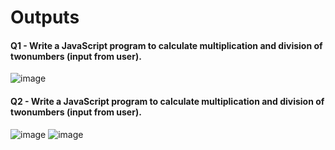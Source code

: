 # Outputs

#### Q1 - Write a JavaScript program to calculate multiplication and division of twonumbers (input from user).
![image](https://user-images.githubusercontent.com/84441419/177751689-c3327db1-2fa7-4897-99b0-b0b21f951167.png)

#### Q2 - Write a JavaScript program to calculate multiplication and division of twonumbers (input from user).
![image](https://user-images.githubusercontent.com/84441419/177751760-a6305531-3cd2-413c-b9ae-f46daed7ed8a.png)
![image](https://user-images.githubusercontent.com/84441419/177751821-ac631f19-23e2-41cb-a776-30a74d124efd.png)
